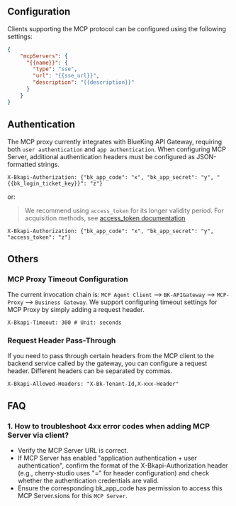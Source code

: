 ## Configuration

Clients supporting the MCP protocol can be configured using the following settings:

```json
{
    "mcpServers": {
      "{{name}}": {
        "type": "sse",
        "url": "{{sse_url}}",
        "description": "{{description}}"
      }
    }
}
```

## Authentication

The MCP proxy currently integrates with BlueKing API Gateway, requiring both `user authentication` and `app authentication`. When configuring MCP Server, additional authentication headers must be configured as JSON-formatted strings.

```shell
X-Bkapi-Authorization: {"bk_app_code": "x", "bk_app_secret": "y", "{{bk_login_ticket_key}}": "z"}
```

or:

> We recommend using `access_token` for its longer validity period. For acquisition methods, see [access_token documentation]({{bk_access_token_doc_url}})

```shell
X-Bkapi-Authorization: {"bk_app_code": "x", "bk_app_secret": "y", "access_token": "z"}
```

## Others

### MCP Proxy Timeout Configuration

The current invocation chain is: `MCP Agent Client` --> `BK-APIGateway` --> `MCP-Proxy` --> `Business Gateway`. We support configuring timeout settings for MCP Proxy by simply adding a request header.

```shell
X-Bkapi-Timeout: 300 # Unit: seconds
```

### Request Header Pass-Through

If you need to pass through certain headers from the MCP client to the backend service called by the gateway, you can configure a request header. Different headers can be separated by commas.

```shell
X-Bkapi-Allowed-Headers: "X-Bk-Tenant-Id,X-xxx-Header"
```

## FAQ

### 1. How to troubleshoot 4xx error codes when adding MCP Server via client?

- Verify the MCP Server URL is correct.
- If MCP Server has enabled "application authentication + user authentication", confirm the format of the X-Bkapi-Authorization header (e.g., cherry-studio uses "=" for header configuration) and check whether the authentication credentials are valid.
- Ensure the corresponding bk_app_code has permission to access this MCP Server.sions for this `MCP Server`.